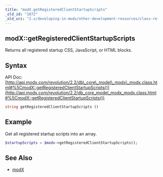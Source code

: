```yaml
---
title: "modX.getRegisteredClientStartupScripts"
_old_id: "1072"
_old_uri: "2.x/developing-in-modx/other-development-resources/class-reference/modx/modx.getregisteredclientstartupscripts"
---
```


## modX::getRegisteredClientStartupScripts

Returns all registered startup CSS, JavaScript, or HTML blocks.

## Syntax

API Doc: [http://api.modx.com/revolution/2.2/db\_core\_model\_modx\_modx.class.html#%5CmodX::getRegisteredClientStartupScripts()](http://api.modx.com/revolution/2.2/db_core_model_modx_modx.class.html#%5CmodX::getRegisteredClientStartupScripts())

``` php 
string getRegisteredClientStartupScripts ()
```

## Example

Get all registered startup scripts into an array.

``` php 
$startupScripts = $modx->getRegisteredClientStartupScripts();
```

## See Also

- [modX](developing-in-modx/other-development-resources/class-reference/modx "modX")